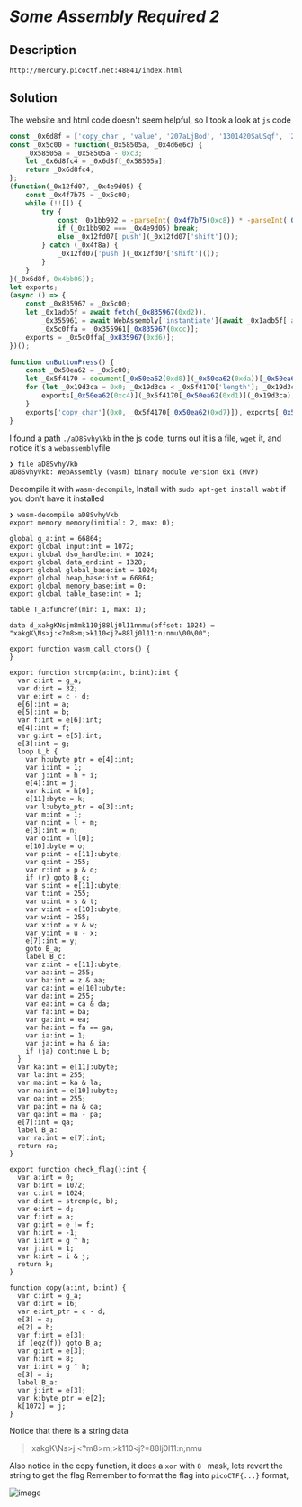 # _Some Assembly Required 2_
## Description
`http://mercury.picoctf.net:48841/index.html`
## Solution
The website and html code doesn't seem helpful, so I took a look at `js` code
```js
const _0x6d8f = ['copy_char', 'value', '207aLjBod', '1301420SaUSqf', '233ZRpipt', '2224QffgXU', 'check_flag', '408533hsoVYx', 'instance', '278338GVFUrH', 'Correct!', '549933ZVjkwI', 'innerHTML', 'charCodeAt', './aD8SvhyVkb', 'result', '977AzKzwq', 'Incorrect!', 'exports', 'length', 'getElementById', '1jIrMBu', 'input', '615361geljRK'];
const _0x5c00 = function(_0x58505a, _0x4d6e6c) {
    _0x58505a = _0x58505a - 0xc3;
    let _0x6d8fc4 = _0x6d8f[_0x58505a];
    return _0x6d8fc4;
};
(function(_0x12fd07, _0x4e9d05) {
    const _0x4f7b75 = _0x5c00;
    while (!![]) {
        try {
            const _0x1bb902 = -parseInt(_0x4f7b75(0xc8)) * -parseInt(_0x4f7b75(0xc9)) + -parseInt(_0x4f7b75(0xcd)) + parseInt(_0x4f7b75(0xcf)) + parseInt(_0x4f7b75(0xc3)) + -parseInt(_0x4f7b75(0xc6)) * parseInt(_0x4f7b75(0xd4)) + parseInt(_0x4f7b75(0xcb)) + -parseInt(_0x4f7b75(0xd9)) * parseInt(_0x4f7b75(0xc7));
            if (_0x1bb902 === _0x4e9d05) break;
            else _0x12fd07['push'](_0x12fd07['shift']());
        } catch (_0x4f8a) {
            _0x12fd07['push'](_0x12fd07['shift']());
        }
    }
}(_0x6d8f, 0x4bb06));
let exports;
(async () => {
    const _0x835967 = _0x5c00;
    let _0x1adb5f = await fetch(_0x835967(0xd2)),
        _0x355961 = await WebAssembly['instantiate'](await _0x1adb5f['arrayBuffer']()),
        _0x5c0ffa = _0x355961[_0x835967(0xcc)];
    exports = _0x5c0ffa[_0x835967(0xd6)];
})();

function onButtonPress() {
    const _0x50ea62 = _0x5c00;
    let _0x5f4170 = document[_0x50ea62(0xd8)](_0x50ea62(0xda))[_0x50ea62(0xc5)];
    for (let _0x19d3ca = 0x0; _0x19d3ca < _0x5f4170['length']; _0x19d3ca++) {
        exports[_0x50ea62(0xc4)](_0x5f4170[_0x50ea62(0xd1)](_0x19d3ca), _0x19d3ca);
    }
    exports['copy_char'](0x0, _0x5f4170[_0x50ea62(0xd7)]), exports[_0x50ea62(0xca)]() == 0x1 ? document['getElementById'](_0x50ea62(0xd3))[_0x50ea62(0xd0)] = _0x50ea62(0xce) : document[_0x50ea62(0xd8)](_0x50ea62(0xd3))['innerHTML'] = _0x50ea62(0xd5);
}
```
I found a path `./aD8SvhyVkb` in the js code, turns out it is a file, `wget` it, and notice it's a `webassembly`file
```console
❯ file aD8SvhyVkb
aD8SvhyVkb: WebAssembly (wasm) binary module version 0x1 (MVP)
```
Decompile it with `wasm-decompile`, 
Install with `sudo apt-get install wabt` if you don't have it installed
```console
❯ wasm-decompile aD8SvhyVkb
export memory memory(initial: 2, max: 0);

global g_a:int = 66864;
export global input:int = 1072;
export global dso_handle:int = 1024;
export global data_end:int = 1328;
export global global_base:int = 1024;
export global heap_base:int = 66864;
export global memory_base:int = 0;
export global table_base:int = 1;

table T_a:funcref(min: 1, max: 1);

data d_xakgKNsjm8mk110j88lj0l11nnmu(offset: 1024) =
"xakgK\Ns>j:<?m8>m;>k110<j?=88lj0l11:n;nmu\00\00";

export function wasm_call_ctors() {
}

export function strcmp(a:int, b:int):int {
  var c:int = g_a;
  var d:int = 32;
  var e:int = c - d;
  e[6]:int = a;
  e[5]:int = b;
  var f:int = e[6]:int;
  e[4]:int = f;
  var g:int = e[5]:int;
  e[3]:int = g;
  loop L_b {
    var h:ubyte_ptr = e[4]:int;
    var i:int = 1;
    var j:int = h + i;
    e[4]:int = j;
    var k:int = h[0];
    e[11]:byte = k;
    var l:ubyte_ptr = e[3]:int;
    var m:int = 1;
    var n:int = l + m;
    e[3]:int = n;
    var o:int = l[0];
    e[10]:byte = o;
    var p:int = e[11]:ubyte;
    var q:int = 255;
    var r:int = p & q;
    if (r) goto B_c;
    var s:int = e[11]:ubyte;
    var t:int = 255;
    var u:int = s & t;
    var v:int = e[10]:ubyte;
    var w:int = 255;
    var x:int = v & w;
    var y:int = u - x;
    e[7]:int = y;
    goto B_a;
    label B_c:
    var z:int = e[11]:ubyte;
    var aa:int = 255;
    var ba:int = z & aa;
    var ca:int = e[10]:ubyte;
    var da:int = 255;
    var ea:int = ca & da;
    var fa:int = ba;
    var ga:int = ea;
    var ha:int = fa == ga;
    var ia:int = 1;
    var ja:int = ha & ia;
    if (ja) continue L_b;
  }
  var ka:int = e[11]:ubyte;
  var la:int = 255;
  var ma:int = ka & la;
  var na:int = e[10]:ubyte;
  var oa:int = 255;
  var pa:int = na & oa;
  var qa:int = ma - pa;
  e[7]:int = qa;
  label B_a:
  var ra:int = e[7]:int;
  return ra;
}

export function check_flag():int {
  var a:int = 0;
  var b:int = 1072;
  var c:int = 1024;
  var d:int = strcmp(c, b);
  var e:int = d;
  var f:int = a;
  var g:int = e != f;
  var h:int = -1;
  var i:int = g ^ h;
  var j:int = 1;
  var k:int = i & j;
  return k;
}

function copy(a:int, b:int) {
  var c:int = g_a;
  var d:int = 16;
  var e:int_ptr = c - d;
  e[3] = a;
  e[2] = b;
  var f:int = e[3];
  if (eqz(f)) goto B_a;
  var g:int = e[3];
  var h:int = 8;
  var i:int = g ^ h;
  e[3] = i;
  label B_a:
  var j:int = e[3];
  var k:byte_ptr = e[2];
  k[1072] = j;
}
```
Notice that there is a string data
>xakgK\Ns>j:<?m8>m;>k110<j?=88lj0l11:n;nmu

Also notice in the copy function, it does a `xor` with `8 ` mask, lets revert the string to get the flag
Remember to format the flag into `picoCTF{...}` format,

![image](https://user-images.githubusercontent.com/70738420/178917636-a09adf06-3eef-4190-b496-d2bf2a74f25c.png)



